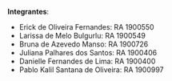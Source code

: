 **Integrantes**:
- Erick de Oliveira Fernandes: RA 1900550
- Larissa de Melo Bulgurlu: RA 1900549
- Bruna de Azevedo Manso: RA 1900726
- Juliana Palhares dos Santos: RA 1900406
- Danielle Fernandes de Lima: RA 1900400
- Pablo Kalil Santana de Oliveira: RA 1900997
